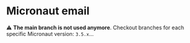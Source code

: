 # Micronaut email #

:warning: **The main branch is not used anymore**. Checkout branches for each specific Micronaut version: `3.5.x`...


